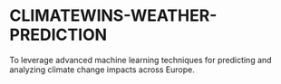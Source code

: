 # CLIMATEWINS-WEATHER-PREDICTION
To leverage advanced machine learning techniques for predicting and analyzing climate change impacts across Europe.
